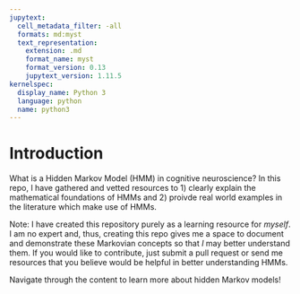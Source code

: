 ```yaml
---
jupytext:
  cell_metadata_filter: -all
  formats: md:myst
  text_representation:
    extension: .md
    format_name: myst
    format_version: 0.13
    jupytext_version: 1.11.5
kernelspec:
  display_name: Python 3
  language: python
  name: python3
---
```


# Introduction

What is a Hidden Markov Model (HMM) in cognitive neuroscience? In this repo, I have gathered and vetted resources to 1) clearly explain the mathematical foundations of HMMs and 2) proivde real world examples in the literature which make use of HMMs.

Note: I have created this repository purely as a learning resource for _myself_. I am no expert and, thus, creating this repo gives me a space to document and demonstrate these Markovian concepts so that _I_ may better understand them. If you would like to contribute, just submit a pull request or send me resources that you believe would be helpful in better understanding HMMs.

Navigate through the content to learn more about hidden Markov models!

```{tableofcontents}

```
